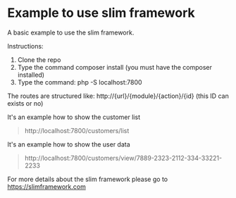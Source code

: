 # Example to use slim framework

A basic example to use the slim framework.

Instructions:
1. Clone the repo
2. Type the command composer install (you must have the composer installed)
3. Type the command: php -S localhost:7800

The routes are structured like: http://{url}/{module}/{action}/{id} (this ID can exists or no)

It's an example how to show the customer list
> http://localhost:7800/customers/list

It's an example how to show the user data
> http://localhost:7800/customers/view/7889-2323-2112-334-33221-2233

For more details about the slim framework please go to https://slimframework.com

